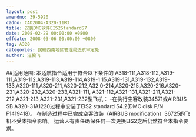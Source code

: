 ```yaml
---
layout: post
amendno: 39-5920
cadno: CAD2004-A320-11R3
title: 安装DMC软件EIS2StandardS7
date: 2008-02-29 00:00:00 +0800
effdate: 2008-03-06 00:00:00 +0800
tag: A320
categories: 民航西南地区管理局适航审定处
author: 汪毅飞
---
```


##适用范围:
本适航指令适用于符合以下条件的 A318-111,A318-112,A319-111,A319-112,A319-113,A319-114,A319-1 15,A319-131,A319-132,A319-133,A320-111,A320-211,A320-212,A32 0-214,A320-215,A320-216.A320-231,A320-232,A320-233,A321-111, A321-112,A321-131,A321-211,A321-212,A321-213,A321-231,A321-232型飞机：
-在执行空客改装34571或AIRBUS SB A320-31A1220过程中安装了EIS2 standard S4.2(DMC disk P/N F1419418)。
在制造过程中已完成空客改装（AIRBUS modification）36725的飞机不受本指令影响。
运营人有责任确保任何一次更换EIS2之后仍然符合本指令要求。

